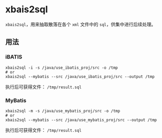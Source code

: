 # xbais2sql

`xbais2sql`，用来抽取散落在各个 `xml` 文件中的 `sql`，供集中进行后续处理。

## 用法

### iBATIS

```shell
xbais2sql -i -s /java/use_ibatis_proj/src -o /tmp
# or
xbais2sql --mybatis --src /java/use_ibatis_proj/src --output /tmp
```

执行后可获得文件： `/tmp/result.sql`

### MyBatis

```shell
xbais2sql -m -s /java/use_mybatis_proj/src -o /tmp
# or
xbais2sql --mybatis --src /java/use_mybatis_proj/src --output /tmp
```

执行后可获得文件： `/tmp/result.sql`

